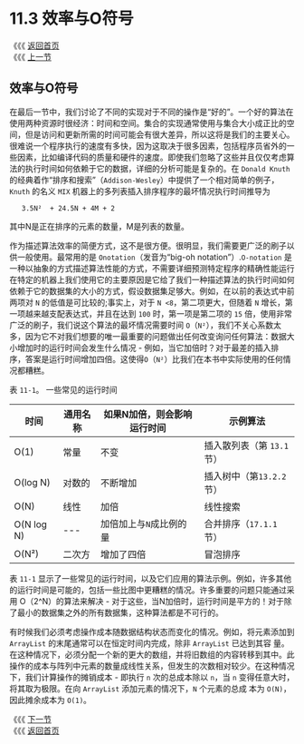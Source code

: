 # 11.3 效率与Ο符号

《《《 [返回首页](../../)  
《《《 [上一节](11.2-shi-xian.md)

## 效率与Ο符号

在最后一节中，我们讨论了不同的实现对于不同的操作是“好的”。一个好的算法在使用两种资源时很经济：时间和空间。集合的实现通常使用与集合大小成正比的空间，但是访问和更新所需的时间可能会有很大差异，所以这将是我们的主要关心。很难说一个程序执行的速度有多快，因为这取决于很多因素，包括程序员省外的一些因素，比如编译代码的质量和硬件的速度。即使我们忽略了这些并且仅仅考虑算法的执行时间如何依赖于它的数据，详细的分析可能是复杂的。在 `Donald Knuth` 的经典着作“排序和搜索”（`Addison-Wesley`）中提供了一个相对简单的例子， `Knuth` 的名义 `MIX` 机器上的多列表插入排序程序的最坏情况执行时间推导为

```text
   3.5N²  + 24.5N + 4M + 2
```

其中N是正在排序的元素的数量，M是列表的数量。

作为描述算法效率的简便方式，这不是很方便。很明显，我们需要更广泛的刷子以供一般使用。最常用的是 `Onotation`（发音为“big-oh notation”）.`O-notation` 是一种以抽象的方式描述算法性能的方式，不需要详细预测特定程序的精确性能运行在特定的机器上我们使用它的主要原因是它给了我们一种描述算法的执行时间如何依赖于它的数据集的大小的方式，假设数据集足够大。例如，在以前的表达式中前两项对 `N` 的低值是可比较的;事实上，对于 `N <8`，第二项更大，但随着 `N` 增长，第一项越来越支配表达式，并且在达到 `100` 时，第一项是第二项的 `15` 倍，使用非常广泛的刷子，我们说这个算法的最坏情况需要时间 `O`（`N²`），我们不关心系数太多，因为它不对我们想要的唯一最重要的问题做出任何改变询问任何算法：数据大小增加时的运行时间会发生什么情况 - 例如，当它加倍时？对于最差的插入排序，答案是运行时间增加四倍。这使得`O`（`N²`）比我们在本书中实际使用的任何情况都糟糕。

表 `11-1`。 一些常见的运行时间

| 时间 | 通用名称 | 如果N加倍，则会影响运行时间 | 示例算法 |
| --- | --- | --- | --- |
| O\(1\) | 常量 | 不变 | 插入散列表（第 `13.1` 节） |
| O\(log N\) | 对数的 | 不断增加 | 插入树中（第`13.2.2`节） |
| O\(N\) | 线性 | 加倍 | 线性搜索 |
| O\(N log N\) | --- | 加倍加上与`N`成比例的量 | 合并排序（`17.1.1`节） |
| O\(N²\) | 二次方 | 增加了四倍 | 冒泡排序 |

表 `11-1` 显示了一些常见的运行时间，以及它们应用的算法示例。例如，许多其他的运行时间是可能的，包括一些比图中更糟糕的情况。许多重要的问题只能通过采用 O（2^N）的算法来解决 - 对于这些，当N加倍时，运行时间是平方的！对于除了最小的数据集之外的所有数据集，这种算法都是不可行的。

有时候我们必须考虑操作成本随数据结构状态而变化的情况。例如，将元素添加到 `ArrayList` 的末尾通常可以在恒定时间内完成，除非 `ArrayList` 已达到其容 量。在这种情况下，必须分配一个新的更大的数组，并将旧数组的内容转移到其中。此操作的成本与阵列中元素的数量成线性关系，但发生的次数相对较少。在这种情况 下，我们计算操作的摊销成本 - 即执行 `n` 次的总成本除以 `n`，当 `n` 变得任意大时，将其取为极限。在向 `ArrayList` 添加元素的情况下，`N` 个元素的总成 本为 `O(N)`，因此摊余成本为 `O(1)`。

《《《 [下一节](11.4-qi-yue.md)  
《《《 [返回首页](../../)

